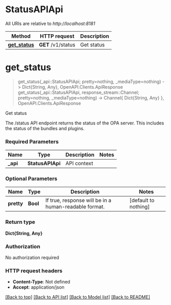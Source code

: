 # StatusAPIApi

All URIs are relative to *http://localhost:8181*

Method | HTTP request | Description
------------- | ------------- | -------------
[**get_status**](StatusAPIApi.md#get_status) | **GET** /v1/status | Get status


# **get_status**
> get_status(_api::StatusAPIApi; pretty=nothing, _mediaType=nothing) -> Dict{String, Any}, OpenAPI.Clients.ApiResponse <br/>
> get_status(_api::StatusAPIApi, response_stream::Channel; pretty=nothing, _mediaType=nothing) -> Channel{ Dict{String, Any} }, OpenAPI.Clients.ApiResponse

Get status

The /status API endpoint returns the status of the OPA server. This includes the status of the bundles and plugins.

### Required Parameters

Name | Type | Description  | Notes
------------- | ------------- | ------------- | -------------
 **_api** | **StatusAPIApi** | API context | 

### Optional Parameters

Name | Type | Description  | Notes
------------- | ------------- | ------------- | -------------
 **pretty** | **Bool**| If true, response will be in a human-readable format. | [default to nothing]

### Return type

**Dict{String, Any}**

### Authorization

No authorization required

### HTTP request headers

 - **Content-Type**: Not defined
 - **Accept**: application/json

[[Back to top]](#) [[Back to API list]](../README.md#api-endpoints) [[Back to Model list]](../README.md#models) [[Back to README]](../README.md)

